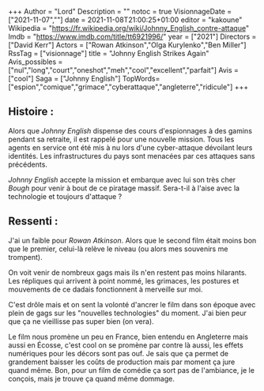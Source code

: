 +++
Author = "Lord"
Description = ""
notoc = true
VisionnageDate = ["2021-11-07",""]
date = 2021-11-08T21:00:25+01:00
editor = "kakoune"
Wikipedia = "https://fr.wikipedia.org/wiki/Johnny_English_contre-attaque"
Imdb = "https://www.imdb.com/title/tt6921996/"
year = ["2021"]
Directors = ["David Kerr"]
Actors = ["Rowan Atkinson","Olga Kurylenko","Ben Miller"]
RssTag = ["visionnage"]
title = "Johnny English Strikes Again"
Avis_possibles = ["nul","long","court","oneshot","meh","cool","excellent","parfait"]
Avis = ["cool"] 
Saga = ["Johnny English"]
TopWords=["espion","comique","grimace","cyberattaque","angleterre","ridicule"]
+++
## Histoire :
Alors que *Johnny English* dispense des cours d'espionnages à des gamins pendant sa retraite, il est rappelé pour une nouvelle mission.
Tous les agents en service ont été mis à nu lors d'une cyber-attaque dévoilant leurs identités.
Les infrastructures du pays sont menacées par ces attaques sans précédents.

*Johnny English* accepte la mission et embarque avec lui son très cher *Bough* pour venir à bout de ce piratage massif.
Sera-t-il à l'aise avec la technologie et toujours d'attaque ?

## Ressenti :
J'ai un faible pour *Rowan Atkinson*.
Alors que le second film était moins bon que le premier, celui-là relève le niveau (ou alors mes souvenirs me trompent).

On voit venir de nombreux gags mais ils n'en restent pas moins hilarants.
Les répliques qui arrivent à point nommé, les grimaces, les postures et mouvements de ce dadais fonctionnent à merveille sur moi.

C'est drôle mais et on sent la volonté d'ancrer le film dans son époque avec plein de gags sur les "nouvelles technologies" du moment.
J'ai bien peur que ça ne vieillisse pas super bien (on vera).

Le film nous promène un peu en France, bien entendu en Angleterre mais aussi en Écosse, c'est cool on se promène par contre là aussi, les effets numériques pour les décors sont pas ouf.
Je sais que ça permet de grandement baisser les coûts de production mais par moment ça jure quand même.
Bon, pour un film de comédie ça sort pas de l'ambiance, je le conçois, mais je trouve ça quand même dommage.


